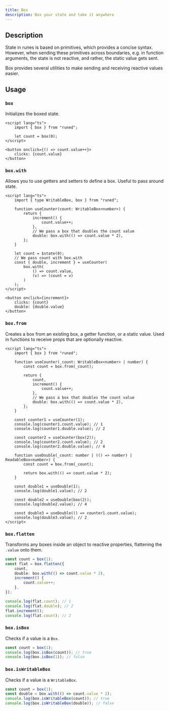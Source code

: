```yaml
---
title: Box
description: Box your state and take it anywhere
---
```


<script>
import { UseActiveElementDemo } from '$lib/components/demos';
</script>

## Description

State in runes is based on primitives, which provides a concise syntax. However, when sending these primitives across boundaries, e.g. in function arguments, the state is not reactive, and rather, the static value gets sent.

Box provides several utilities to make sending and receiving reactive values easier.

## Usage

### `box`

Initializes the boxed state.

```svelte
<script lang="ts">
	import { box } from "runed";

	let count = box(0);
</script>

<button onclick={() => count.value++}>
	clicks: {count.value}
</button>
```

### `box.with`

Allows you to use getters and setters to define a box. Useful to pass around state.

```svelte
<script lang="ts">
	import { type WritableBox, box } from "runed";

	function useCounter(count: WritableBox<number>) {
		return {
			increment() {
				count.value++;
			},
			// We pass a box that doubles the count value
			double: box.with(() => count.value * 2),
		};
	}

	let count = $state(0);
	// We pass count with box.with
	const { double, increment } = useCounter(
		box.with(
			() => count.value,
			(v) => (count = v)
		)
	);
</script>

<button onclick={increment}>
	clicks: {count}
	double: {double.value}
</button>
```

### `box.from`

Creates a box from an existing box, a getter function, or a static value.
Used in functions to receive props that are optionally reactive.

```svelte
<script lang="ts">
	import { box } from "runed";

	function useCounter(_count: WritableBox<number> | number) {
		const count = box.from(_count);

		return {
			count,
			increment() {
				count.value++;
			},
			// We pass a box that doubles the count value
			double: box.with(() => count.value * 2),
		};
	}

	const counter1 = useCounter(1);
	console.log(counter1.count.value); // 1
	console.log(counter1.double.value); // 2

	const counter2 = useCounter(box(2));
	console.log(counter2.count.value); // 2
	console.log(counter2.double.value); // 4

	function useDouble(_count: number | (() => number) | ReadableBox<number>) {
		const count = box.from(_count);

		return box.with(() => count.value * 2);
	}

	const double1 = useDouble(1);
	console.log(double1.value); // 2

	const double2 = useDouble(box(2));
	console.log(double2.value); // 4

	const double3 = useDouble(() => counter1.count.value);
	console.log(double3.value); // 2
</script>
```

### `box.flatten`

Transforms any boxes inside an object to reactive properties, flattening the `.value` onto them.

```ts
const count = box(1);
const flat = box.flatten({
	count,
	double: box.with(() => count.value * 2),
	increment() {
		count.value++;
	},
});

console.log(flat.count); // 1
console.log(flat.double); // 2
flat.increment();
console.log(flat.count); // 2
```

### `box.isBox`

Checks if a value is a `Box`.

```ts
const count = box(1);
console.log(box.isBox(count)); // true
console.log(box.isBox(1)); // false
```

### `box.isWritableBox`

Checks if a value is a `WritableBox`.

```ts
const count = box(1);
const double = box.with(() => count.value * 2);
console.log(box.isWritableBox(count)); // true
console.log(box.isWritableBox(double)); // false
```
